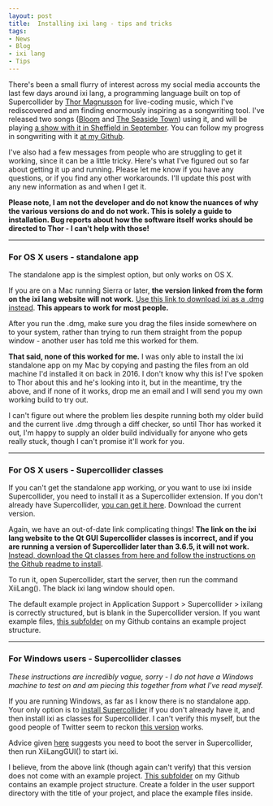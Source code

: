 ```yaml
---
layout: post
title:  Installing ixi lang - tips and tricks
tags:
- News
- Blog
- ixi lang
- Tips
---
```


There's been a small flurry of interest across my social media accounts the last few days around ixi lang, a programming language built on top of Supercollider by [Thor Magnusson](http://www.ixi-audio.net/thor/) for live-coding music, which I've rediscovered and am finding enormously inspiring as a songwriting tool. I've released two songs ([Bloom](https://www.youtube.com/watch?v=MJSRAuPQoA8) and [The Seaside Town](https://www.youtube.com/watch?v=NAyDQdjcNq0)) using it, and will be playing [a show with it in Sheffield in September](https://tickets.partyforthepeople.org/events/4156-algorave-sheffield). You can follow my progress in songwriting with it [at my Github](https://github.com/emmawinston/ixilang-experiments). 

I've also had a few messages from people who are struggling to get it working, since it can be a little tricky. Here's what I've figured out so far about getting it up and running. Please let me know if you have any questions, or if you find any other workarounds. I'll update this post with any new information as and when I get it.

**Please note, I am not the developer and do not know the nuances of why the various versions do and do not work. This is solely a guide to installation. Bug reports about how the software itself works should be directed to Thor - I can't help with those!**

---

### For OS X users - standalone app
The standalone app is the simplest option, but only works on OS X.

If you are on a Mac running Sierra or later, **the version linked from the form on the ixi lang website will not work.** [Use this link to download ixi as a .dmg instead](http://www.ixi-audio.net/ixilang/thanks.html). **This appears to work for most people.**

After you run the .dmg, make sure you drag the files inside somewhere on to your system, rather than trying to run them straight from the popup window - another user has told me this worked for them.

**That said, none of this worked for me.** I was only able to install the ixi standalone app on my Mac by copying and pasting the files from an old machine I'd installed it on back in 2016. I don't know why this is! I've spoken to Thor about this and he's looking into it, but in the meantime, try the above, and if none of it works, drop me an email and I will send you my own working build to try out. 

I can't figure out where the problem lies despite running both my older build and the current live .dmg through a diff checker, so until Thor has worked it out, I'm happy to supply an older build individually for anyone who gets really stuck, though I can't promise it'll work for you.

---

### For OS X users - Supercollider classes
If you can't get the standalone app working, *or* you want to use ixi inside Supercollider, you need to install it as a Supercollider extension. If you don't already have Supercollider, [you can get it here](https://supercollider.github.io/download). Download the current version.

Again, we have an out-of-date link complicating things! **The link on the ixi lang website to the Qt GUI Supercollider classes is incorrect, and if you are running a version of Supercollider later than 3.6.5, it will not work.** [Instead, download the Qt classes from here and follow the instructions on the Github readme to install](https://github.com/thormagnusson/ixiLangQt). 

To run it, open Supercollider, start the server, then run the command XiiLang(). The black ixi lang window should open.

The default example project in Application Support > Supercollider > ixilang is correctly structured, but is blank in the Supercollider version. If you want example files, [this subfolder](https://github.com/emmawinston/ixilang-experiments/tree/master/projectfiles) on my Github contains an example project structure.

---

### For Windows users - Supercollider classes
*These instructions are incredibly vague, sorry - I do not have a Windows machine to test on and am piecing this together from what I've read myself.*

If you are running Windows, as far as I know there is no standalone app. Your only option is to [install Supercollider](https://supercollider.github.io/download) if you don't already have it, and then install ixi as classes for Supercollider. I can't verify this myself, but the good people of Twitter seem to reckon [this version](https://github.com/mortuosplango/ixiLangQt) works. 

Advice given [here](https://twitter.com/EggyHerman/status/858524890827304960) suggests you need to boot the server in Supercollider, then run XiiLangGUI() to start ixi. 

I believe, from the above link (though again can't verify) that this version does not come with an example project. [This subfolder](https://github.com/emmawinston/ixilang-experiments/tree/master/projectfiles) on my Github contains an example project structure. Create a folder in the user support directory with the title of your project, and place the example files inside.